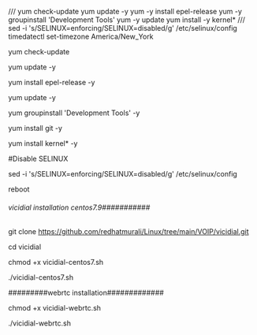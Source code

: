 
///
yum check-update
yum update -y
yum -y install epel-release
yum -y groupinstall 'Development Tools'
yum -y update
yum install -y kernel*
///
sed -i 's/SELINUX=enforcing/SELINUX=disabled/g' /etc/selinux/config
timedatectl set-timezone America/New_York



yum check-update

yum update -y

yum install epel-release -y

yum update -y

yum groupinstall 'Development Tools' -y

yum install git -y

yum install kernel* -y

#Disable SELINUX

sed -i 's/SELINUX=enforcing/SELINUX=disabled/g' /etc/selinux/config   

reboot

###### vicidial installation centos7.9###########

git clone https://github.com/redhatmurali/Linux/tree/main/VOIP/vicidial.git

cd vicidial

chmod +x vicidial-centos7.sh

./vicidial-centos7.sh

#########webrtc installation#############

chmod +x vicidial-webrtc.sh

./vicidial-webrtc.sh
